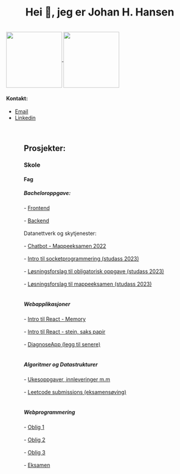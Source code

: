 <h1 align="center">Hei 👋, jeg er Johan H. Hansen</h1>
<br> 
<a href="https://github.com/Githansen/github-readme-stats">
  <img align="center" style="height: 150px;" src="https://github-readme-stats.anuraghazra1.vercel.app/api/top-langs/?username=Githansen&layout=compact&theme=material-palenight" />
</a>
    <a href="https://github.com/Githansen/github-readme-stats">
  <img align="center" style="height: 150px;" src="https://github-readme-stats.anuraghazra1.vercel.app/api?username=Githansen&show_icons=true&include_all_commits=true&theme=material-palenight" />
</a>
   
<h4> Kontakt:  </h4>
  <ul>
  <li> <a href = "mailto:johan.hanzen@gmail.com">Email</a></li>
  <li><a href="https://www.linkedin.com/in/johan-hustoft-hansen/">Linkedin </a></li>
  <ul> <br>

<h2>Prosjekter:</h2>
<h3>Skole</h3>
<h4>Fag</h4>
<h5>Bacheloroppgave:</h5>
  - <a href="https://github.com/githansen/bachelor_frontend">Frontend</a> </br> </br>
  - <a href="https://github.com/githansen/Bachelor_backend">Backend</a>  </br> </br
<h5>Datanettverk og skytjenester:</h5> </br></br>
  - <a href="https://github.com/githansen/SocketBot">Chatbot - Mappeeksamen 2022</a> </br> </br>
  - <a href="https://github.com/githansen/DATA2410-2023">Intro til socketprogrammering (studass 2023) </a> </br> </br>
  - <a href="https://github.com/githansen/Oblig1_Sol"> Løsningsforslag til obligatorisk oppgave (studass 2023) </a> </br> </br>
  - <a href="https://github.com/githansen/Portfolio_2_Sol"> Løsningsforslag til mappeeksamen (studass 2023) </a> </br> </br>
<h5>Webapplikasjoner</h5>
  - <a href="https://github.com/githansen/memorygame">Intro til React - Memory</a> </br> </br>
  - <a href="https://github.com/githansen/steinsakspapir">Intro til React - stein, saks papir</a> </br></br>
  - <a href=""> DiagnoseApp (legg til senere) </a> </br></br>
<h5>Algoritmer og Datastrukturer</h5>
  - <a href="https://github.com/githansen/DATS2300"> Ukesoppgaver, innleveringer m.m </a> </br> </br> 
  - <a href="https://github.com/githansen/LeetcodeSubMissions"> Leetcode submissions (eksamensøving) </a> </br> </br>
<h5>Webprogrammering</h5>
  - <a href="https://github.com/githansen/Oblig1webprog">Oblig 1</a></br></br> 
  - <a href="https://github.com/githansen/oblig_2_Webprog">Oblig 2</a></br> </br> 
  - <a href="https://github.com/githansen/oblig3_Webprog">Oblig 3</a></br> </br> 
  - <a href="https://github.com/githansen/Eksamenwebprog2021">Eksamen</a> </br> </br> 
